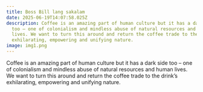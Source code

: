 ```yaml
---
title: Boss Bill lang sakalam
date: 2025-06-19T14:07:58.025Z
description: Coffee is an amazing part of human culture but it has a dark side
  too – one of colonialism and mindless abuse of natural resources and human
  lives. We want to turn this around and return the coffee trade to the drink’s
  exhilarating, empowering and unifying nature.
image: img1.png
---
```

Coffee is an amazing part of human culture but it has a dark side too – one of colonialism and mindless abuse of natural resources and human lives. We want to turn this around and return the coffee trade to the drink’s exhilarating, empowering and unifying nature.